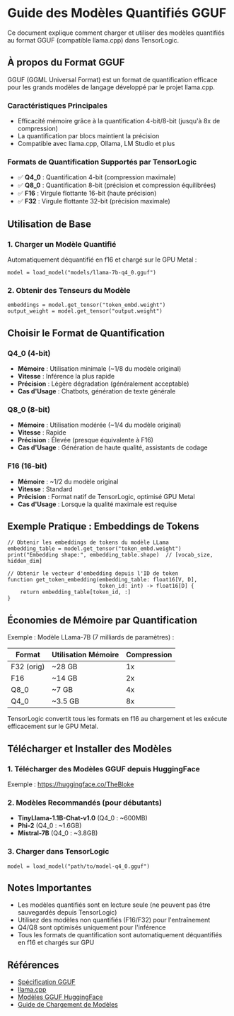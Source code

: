 # Guide des Modèles Quantifiés GGUF

Ce document explique comment charger et utiliser des modèles quantifiés au format GGUF (compatible llama.cpp) dans TensorLogic.

## À propos du Format GGUF

GGUF (GGML Universal Format) est un format de quantification efficace pour les grands modèles de langage développé par le projet llama.cpp.

### Caractéristiques Principales

- Efficacité mémoire grâce à la quantification 4-bit/8-bit (jusqu'à 8x de compression)
- La quantification par blocs maintient la précision
- Compatible avec llama.cpp, Ollama, LM Studio et plus

### Formats de Quantification Supportés par TensorLogic

- ✅ **Q4_0** : Quantification 4-bit (compression maximale)
- ✅ **Q8_0** : Quantification 8-bit (précision et compression équilibrées)
- ✅ **F16** : Virgule flottante 16-bit (haute précision)
- ✅ **F32** : Virgule flottante 32-bit (précision maximale)

## Utilisation de Base

### 1. Charger un Modèle Quantifié

Automatiquement déquantifié en f16 et chargé sur le GPU Metal :

```tensorlogic
model = load_model("models/llama-7b-q4_0.gguf")
```

### 2. Obtenir des Tenseurs du Modèle

```tensorlogic
embeddings = model.get_tensor("token_embd.weight")
output_weight = model.get_tensor("output.weight")
```

## Choisir le Format de Quantification

### Q4_0 (4-bit)

- **Mémoire** : Utilisation minimale (~1/8 du modèle original)
- **Vitesse** : Inférence la plus rapide
- **Précision** : Légère dégradation (généralement acceptable)
- **Cas d'Usage** : Chatbots, génération de texte générale

### Q8_0 (8-bit)

- **Mémoire** : Utilisation modérée (~1/4 du modèle original)
- **Vitesse** : Rapide
- **Précision** : Élevée (presque équivalente à F16)
- **Cas d'Usage** : Génération de haute qualité, assistants de codage

### F16 (16-bit)

- **Mémoire** : ~1/2 du modèle original
- **Vitesse** : Standard
- **Précision** : Format natif de TensorLogic, optimisé GPU Metal
- **Cas d'Usage** : Lorsque la qualité maximale est requise

## Exemple Pratique : Embeddings de Tokens

```tensorlogic
// Obtenir les embeddings de tokens du modèle LLama
embedding_table = model.get_tensor("token_embd.weight")
print("Embedding shape:", embedding_table.shape)  // [vocab_size, hidden_dim]

// Obtenir le vecteur d'embedding depuis l'ID de token
function get_token_embedding(embedding_table: float16[V, D],
                             token_id: int) -> float16[D] {
    return embedding_table[token_id, :]
}
```

## Économies de Mémoire par Quantification

Exemple : Modèle LLama-7B (7 milliards de paramètres) :

| Format     | Utilisation Mémoire | Compression |
|------------|---------------------|-------------|
| F32 (orig) | ~28 GB              | 1x          |
| F16        | ~14 GB              | 2x          |
| Q8_0       | ~7 GB               | 4x          |
| Q4_0       | ~3.5 GB             | 8x          |

TensorLogic convertit tous les formats en f16 au chargement et les exécute efficacement sur le GPU Metal.

## Télécharger et Installer des Modèles

### 1. Télécharger des Modèles GGUF depuis HuggingFace

Exemple : https://huggingface.co/TheBloke

### 2. Modèles Recommandés (pour débutants)

- **TinyLlama-1.1B-Chat-v1.0** (Q4_0 : ~600MB)
- **Phi-2** (Q4_0 : ~1.6GB)
- **Mistral-7B** (Q4_0 : ~3.8GB)

### 3. Charger dans TensorLogic

```tensorlogic
model = load_model("path/to/model-q4_0.gguf")
```

## Notes Importantes

- Les modèles quantifiés sont en lecture seule (ne peuvent pas être sauvegardés depuis TensorLogic)
- Utilisez des modèles non quantifiés (F16/F32) pour l'entraînement
- Q4/Q8 sont optimisés uniquement pour l'inférence
- Tous les formats de quantification sont automatiquement déquantifiés en f16 et chargés sur GPU

## Références

- [Spécification GGUF](https://github.com/ggerganov/ggml/blob/master/docs/gguf.md)
- [llama.cpp](https://github.com/ggerganov/llama.cpp)
- [Modèles GGUF HuggingFace](https://huggingface.co/TheBloke)
- [Guide de Chargement de Modèles](model_loading.md)
